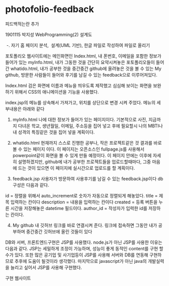 # photofolio-feedback
피드백적는란 추가

1901115 박지성 WebProgramming(2) 설계도

 -. 자기 홈 페이지 분석,  설계(UML 기반), 한글 파일로 작성하여 파일로 올리기

포토폴리오 웹사이트에는 메인화면인 Index.html, 내 폰번호, 이메일을 포함한 정보가 들어가 있는 myInfo.html, 내가 그동한 것을 간단히 요약시켜놓은 포토폴리오들이 들어간 whatido.html, 내가 공부한 것을 중간중간 github에 올려놓은 것을 볼 수 있는 My github, 방문한 사람들이 들어와 후기를 남길 수 있는 feedback으로 이루어져있다.

Index.html 검은 화면에 이름과 메뉴을 띄우도록 제작했고 심심해 보이는 화면을 보완하기 위해서 CSS의 애니메이션을 기능을 사용했다.







index.jsp의 메뉴를 상속해서 가져가고, 위치를 상단으로 변경 시켜 주었다. 
메뉴의 세부내용은 아래와 같다

1) myInfo.html
나에 대한 정보가 들어가 있는 페이지이다. 기본적으로 사진, 지금까지 다녀온 학교, 생년월일, 이메일, 주소등을 집어 넣고 후에 필요할시 나의 MBTI나 내 성격의 특징같은 것을 집어 넣을 계획이다.

2) whatido.html
현재까지 스스로 진행한 공부나, 작은 프로젝트같은 것 결과를 바로 볼 수 있는 페이지 이다. 이 페이지는 오픈소스인 fullpage.js를 사용해서 powerpoint같이 화면을 볼 수 있게 만들 예정이다. 이 페이지 안에는 이후에 자세히 설명하겠지만, github에 내가 공부한 프로젝트들을 업로드할때마다, 그중 마음에 드는 것이 있으면 이 페이지에 실시간으로 업로드를 할 계획이다.

3) feedback.jsp
사용자가 방문하여 사용후기를 남길 수 있는 feedback.jsp이다 db구성은 다음과 같다.


id = 정렬을 위해서 auto_increment로 숫자가 자동으로 정렬되게 해놓았다.
title = 제목 입력하는 칸이다
description = 내용을 입력하는 칸이다
created = 등록 버튼을 누른 시간을 저장해놓은 datetime 필드이다.
author_id = 작성자가 입력한 id를 저장하는 칸이다.

4) My github
내 깃허브 링크를 바로 연결시켜 준다. 링크에 접속하면 그동안 내가 공부하며 중간중간 깃허브에 올린 것들이 있다

DB와 서버, 프론트엔드구현은 JSP를 사용했다. node.js가 아닌 JSP를 사용한 이유는 다음과 같다.
JSP는 세밀하게 조정이 가능하며, 성능이 좋게 동적인 content를 구현 할 수가 있다.
또한 많은 공기업 및 사기업등이 JSP를 사용해 서버와 DB를 연동해 구현하므로 추후에 도움이 될것이라 생각했다.
마지막으로 javascript가 아닌 java의 개발실력을 늘리고 싶어서 JSP를 사용해 구현했다.

구현 웹사이트 

